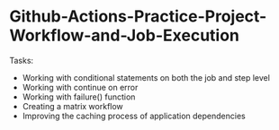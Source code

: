 # Github-Actions-Practice-Project-Workflow-and-Job-Execution

Tasks:
- Working with conditional statements on both the job and step level
- Working with continue on error
- Working with failure() function 
- Creating a matrix workflow
- Improving the caching process of application dependencies
